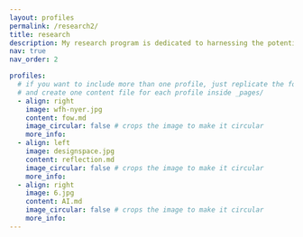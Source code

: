 ```yaml
---
layout: profiles
permalink: /research2/
title: research
description: My research program is dedicated to harnessing the potential of technology to empower individuals in their quest for meaningful and sustainable lives. It centers around the use of design as a catalyst for creating cultural significance and shaping specific ways of living. Here are the current and featured research projects:
nav: true
nav_order: 2

profiles:
  # if you want to include more than one profile, just replicate the following block
  # and create one content file for each profile inside _pages/
  - align: right
    image: wfh-nyer.jpg
    content: fow.md
    image_circular: false # crops the image to make it circular
    more_info:
  - align: left
    image: designspace.jpg
    content: reflection.md
    image_circular: false # crops the image to make it circular
    more_info:
  - align: right
    image: 6.jpg
    content: AI.md
    image_circular: false # crops the image to make it circular
    more_info:
---
```

